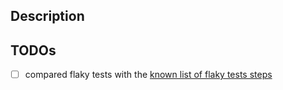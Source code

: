 ## Description

## TODOs
- [ ] compared flaky tests with the [known list of flaky tests steps](https://www.notion.so/rasa/Flaky-E2E-Test-Steps-63864d3d8c7b4427a0f3df8052e39f21)
